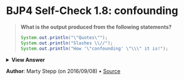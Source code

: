 # BJP4 Self-Check 1.8: confounding

> **What is the output produced from the following statements?**
>
> ```java
> System.out.println("\"Quotes\"");
> System.out.println("Slashes \\//");
> System.out.println("How '\"confounding' \"\\\" it is!");
> ```

<details>
  <summary><strong>View Answer</strong></summary>

    "Quotes"
    Slashes \//
    How '"confounding' "\" it is!

</details>

**Author**: Marty Stepp (on 2016/09/08) • [Source](https://practiceit.cs.washington.edu/problem/view/bjp4/chapter1/s8-confounding)
